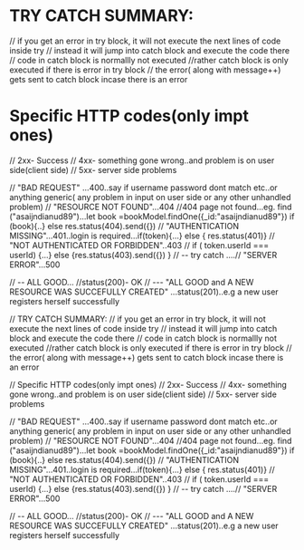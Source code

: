 
# TRY CATCH SUMMARY:
// if you get an error in try block, it will not execute the next lines of code inside try
// instead it will jump into catch block and execute the code there
// code in catch block is normallly not executed
//rather catch block is only executed if there is error in try block
// the error( along with message++) gets sent to catch block incase there is an error




# Specific HTTP codes(only impt ones)
// 2xx- Success
// 4xx- something gone wrong..and problem is on user side(client side)
// 5xx- server side problems

// "BAD REQUEST" ...400..say if username password dont match etc..or anything generic( any problem in input on user side or any other unhandled problem)
// "RESOURCE NOT FOUND"...404 //404 page not found...eg. find ("asaijndianud89")...let book =bookModel.findOne({_id:"asaijndianud89"})   if (book){..} else res.status(404).send({})
// "AUTHENTICATION MISSING"...401..login is required...if(token){...} else { res.status(401)}
// "NOT AUTHENTICATED OR FORBIDDEN"..403 // if ( token.userId === userId) {...} else {res.status(403).send({}) }
// -- try catch ....// "SERVER ERROR"...500

// -- ALL GOOD... //status(200)- OK
// --- "ALL GOOD and A NEW RESOURCE WAS SUCCEFULLY CREATED" ...status(201)..e.g a new user registers herself successfully


// TRY CATCH SUMMARY:
// if you get an error in try block, it will not execute the next lines of code inside try
// instead it will jump into catch block and execute the code there
// code in catch block is normallly not executed
//rather catch block is only executed if there is error in try block
// the error( along with message++) gets sent to catch block incase there is an error




// Specific HTTP codes(only impt ones)
// 2xx- Success
// 4xx- something gone wrong..and problem is on user side(client side)
// 5xx- server side problems

// "BAD REQUEST" ...400..say if username password dont match etc..or anything generic( any problem in input on user side or any other unhandled problem)
// "RESOURCE NOT FOUND"...404 //404 page not found...eg. find ("asaijndianud89")...let book =bookModel.findOne({_id:"asaijndianud89"})   if (book){..} else res.status(404).send({})
// "AUTHENTICATION MISSING"...401..login is required...if(token){...} else { res.status(401)}
// "NOT AUTHENTICATED OR FORBIDDEN"..403 // if ( token.userId === userId) {...} else {res.status(403).send({}) }
// -- try catch ....// "SERVER ERROR"...500

// -- ALL GOOD... //status(200)- OK
// --- "ALL GOOD and A NEW RESOURCE WAS SUCCEFULLY CREATED" ...status(201)..e.g a new user registers herself successfully

